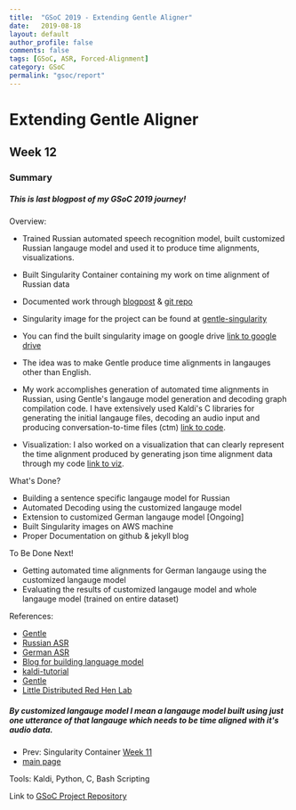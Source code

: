 ```yaml
---
title:  "GSoC 2019 - Extending Gentle Aligner"
date:   2019-08-18
layout: default
author_profile: false
comments: false
tags: [GSoC, ASR, Forced-Alignment]
category: GSoC
permalink: "gsoc/report"
---
```


<h1> Extending Gentle Aligner </h1>
<h2> Week 12 </h2>
<h3> Summary </h3>

##### This is last blogpost of my GSoC 2019 journey! 

Overview:
 
* Trained Russian automated speech recognition model, built customized Russian langauge model and used it to produce time alignments, visualizations.
* Built Singularity Container containing my work on time alignment of Russian data
* Documented work through [blogpost](https://shreya2111.github.io/gsoc) & [git repo](https://github.com/shreya2111/gentle-labs)
* Singularity image for the project can be found at [gentle-singularity](https://github.com/shreya2111/gentle-singularity)
* You can find the built singularity image on google drive [link to google drive](https://drive.google.com/drive/folders/1tt6xWZBODXElJm7aijcRDDTvglDYCHCF?usp=sharing)

* The idea was to make Gentle produce time alignments in langauges other than English. 
* My work accomplishes generation of automated time alignments in Russian, using Gentle's langauge model generation and decoding graph compilation code. I have extensively used Kaldi's C libraries for generating the initial langauge files, decoding an audio input and producing conversation-to-time files (ctm) [link to code](https://github.com/shreya2111/gentle-labs/tree/master/v2).
* Visualization: I also worked on a visualization that can clearly represent the time alignment produced by generating json time alignment data through my code [link to viz](https://shreya2111.github.io/gsocWk3).

What's Done?

* Building a sentence specific langauge model for Russian
* Automated Decoding using the customized langauge model
* Extension to customized German langauge model [Ongoing]
* Built Singularity images on AWS machine 
* Proper Documentation on github & jekyll blog

To Be Done Next!

* Getting automated time alignments for German langauge using the customized langauge model
* Evaluating the results of customized langauge model and whole langauge model (trained on entire dataset)

References:

* [Gentle](https://github.com/lowerquality/gentle)
* [Russian ASR](https://github.com/grib0ed0v/kaldi-for-russian)
* [German ASR](https://github.com/uhh-lt/kaldi-tuda-de)
* [Blog for building language model](https://chrisearch.wordpress.com/2017/03/11/speech-recognition-using-kaldi-extending-and-using-the-aspire-model/)
* [kaldi-tutorial](http://jrmeyer.github.io/asr/2016/01/26/Installing-Kaldi.html)
* [Gentle](https://github.com/lowerquality/gentle)
* [Little Distributed Red Hen Lab](http://www.redhenlab.org/)

##### By customized langauge model I mean a langauge model built using just one utterance of that langauge which needs to be time aligned with it's audio data.

* Prev: Singularity Container [Week 11](https://shreya2111.github.io/gsoc/gsocwk11)
* [main page](https://shreya2111.github.io/gsoc)

Tools:
Kaldi, Python, C, Bash Scripting

Link to [GSoC Project Repository](https://github.com/shreya2111/gentle-labs)